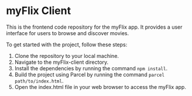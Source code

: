 # myFlix Client

This is the frontend code repository for the myFlix app. It provides a user interface for users to browse and discover movies.


To get started with the project, follow these steps:

1. Clone the repository to your local machine.
2. Navigate to the myFlix-client directory.
3. Install the dependencies by running the command `npm install`.
4. Build the project using Parcel by running the command `parcel path/to/index.html`.
5. Open the index.html file in your web browser to access the myFlix app.
